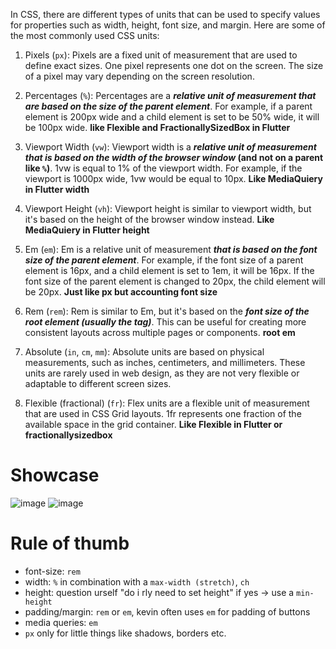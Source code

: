 In CSS, there are different types of units that can be used to specify values for properties such as width, height, font size, and margin. Here are some of the most commonly used CSS units:

1. Pixels (`px`): Pixels are a fixed unit of measurement that are used to define exact sizes. One pixel represents one dot on the screen. The size of a pixel may vary depending on the screen resolution.

2. Percentages (`%`): Percentages are a **_relative unit of measurement that are based on the size of the parent element_**. For example, if a parent element is 200px wide and a child element is set to be 50% wide, it will be 100px wide. **like Flexible and FractionallySizedBox in Flutter**

3. Viewport Width (`vw`): Viewport width is a **_relative unit of measurement that is based on the width of the browser window_ (and not on a parent like `%`)**. 1vw is equal to 1% of the viewport width. For example, if the viewport is 1000px wide, 1vw would be equal to 10px. **Like MediaQuiery in Flutter width**

4. Viewport Height (`vh`): Viewport height is similar to viewport width, but it's based on the height of the browser window instead. **Like MediaQuiery in Flutter height**

5. Em (`em`): Em is a relative unit of measurement **_that is based on the font size of the parent element_**. For example, if the font size of a parent element is 16px, and a child element is set to 1em, it will be 16px. If the font size of the parent element is changed to 20px, the child element will be 20px. **Just like px but accounting font size**

6. Rem (`rem`): Rem is similar to Em, but it's based on the **_font size of the root element (usually the <html> tag)_**. This can be useful for creating more consistent layouts across multiple pages or components. **root em**

7. Absolute (`in`, `cm`, `mm`): Absolute units are based on physical measurements, such as inches, centimeters, and millimeters. These units are rarely used in web design, as they are not very flexible or adaptable to different screen sizes.

8. Flexible (fractional) (`fr`): Flex units are a flexible unit of measurement that are used in CSS Grid layouts. 1fr represents one fraction of the available space in the grid container. **Like Flexible in Flutter or fractionallysizedbox**

# Showcase
![image](https://user-images.githubusercontent.com/63263301/229217559-8c140797-6285-4e52-997b-5c938ede6c9b.png)
![image](https://user-images.githubusercontent.com/63263301/229218927-53bd8b3b-e39d-4a87-b0a4-f6e72d2fb043.png)




# Rule of thumb
- font-size: `rem`
- width: `%` in combination with a `max-width (stretch)`, `ch`
- height: question urself "do i rly need to set height" if yes -> use a `min-height`
- padding/margin: `rem` or `em`, kevin often uses `em` for padding of buttons
- media queries: `em`
- `px` only for little things like shadows, borders etc.